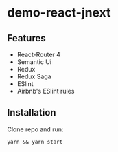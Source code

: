 # demo-react-jnext

## Features

* React-Router 4
* Semantic Ui
* Redux
* Redux Saga
* ESlint
* Airbnb's ESlint rules

## Installation

Clone repo and run:

```
yarn && yarn start
```
